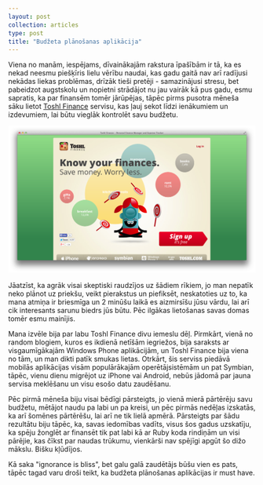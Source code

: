 ```yaml
---
layout: post
collection: articles
type: post
title: "Budžeta plānošanas aplikācija"
---
```


Viena no manām, iespējams, dīvainākajām rakstura īpašībām ir tā, ka es nekad neesmu piešķīris lielu vērību naudai, kas gadu gaitā nav arī radījusi nekādas liekas problēmas, drīzāk tieši pretēji - samazinājusi stresu, bet pabeidzot augstskolu un nopietni strādājot nu jau vairāk kā pus gadu, esmu sapratis, ka par finansēm tomēr jārūpējas, tāpēc pirms pusotra mēneša sāku lietot [Toshl Finance](https://toshl.com "Toshl Finance - Personal Finance Manager and Expance Tracker") servisu, kas ļauj sekot līdzi ienākumiem un izdevumiem, lai būtu vieglāk kontrolēt savu budžetu.

![Tosh Finance](/public/images/posts/toshl.png)

Jāatzīst, ka agrāk visai skeptiski raudzījos uz šādiem rīkiem, jo man nepatīk neko plānot uz priekšu, veikt pierakstus un piefiksēt, neskatoties uz to, ka mana atmiņa ir briesmīga un 2 minūšu laikā es aizmirsīšu jūsu vārdu, lai arī cik interesants sarunu biedrs jūs būtu. Pēc ilgākas lietošanas savas domas tomēr esmu mainījis.

Mana izvēle bija par labu Toshl Finance divu iemeslu dēļ. Pirmkārt, vienā no random blogiem, kuros es ikdienā netīšām iegriežos, bija saraksts ar visgaumīgākajām Windows Phone aplikācijām, un Toshl Finance bija viena no tām, un man dikti patīk smukas lietas. Otrkārt, šis serviss piedāvā mobilās aplikācijas visām populārākajām operētājsistēmām un pat Symbian, tāpēc, vienu dienu migrējot uz iPhone vai Android, nebūs jādomā par jauna servisa meklēšanu un visu esošo datu zaudēšanu.

Pēc pirmā mēneša biju visai bēdīgi pārsteigts, jo vienā mierā pārtērēju savu budžetu, mētājot naudu pa labi un pa kreisi, un pēc pirmās nedēļas izskatās, ka arī šomēnes pārtērēšu, lai arī ne tik lielā apmērā. Pārsteigts par šādu rezultātu biju tāpēc, ka, savas iedomības vadīts, visus šos gadus uzskatīju, ka spēju žonglēt ar finansēt tik pat labi kā ar Ruby koda rindiņām un visi pārējie, kas čīkst par naudas trūkumu, vienkārši nav spējīgi apgūt šo dižo mākslu. Bišku kļūdījos.

Kā saka "ignorance is bliss", bet galu galā zaudētājs būšu vien es pats, tāpēc tagad varu droši teikt, ka budžeta plānošanas aplikācijas ir must have.
